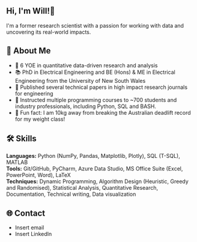## Hi, I'm Will!👋

I'm a former research scientist with a passion for working with data and uncovering its real-world impacts.

## 🙋 About Me

- 🔭 6 YOE in quantitative data-driven research and analysis
- 📚 PhD in Electrical Engineering and BE (Hons) & ME in Electrical Engineering from the University of New South Wales
- 📝 Published several technical papers in high impact research journals for engineering 
- 📏 Instructed multiple programming courses to ~700 students and industry professionals, including Python, SQL and BASH.
- 💪 Fun fact: I am 10kg away from breaking the Australian deadlift record for my weight class!

## 🛠️ Skills

**Languages:** Python (NumPy, Pandas, Matplotlib, Plotly), SQL (T-SQL), MATLAB\
**Tools:** Git/GitHub, PyCharm, Azure Data Studio, MS Office Suite (Excel, PowerPoint, Word), LaTeX\
**Techniques:** Dynamic Programming, Algorithm Design (Heuristic, Greedy and Randomised), Statistical Analysis, Quantitative Research, Documentation, Technical writing, Data visualization

## 🌐 Contact
- Insert email
- Insert LinkedIn
